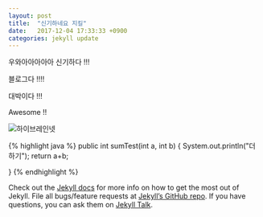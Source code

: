 ```yaml
---
layout: post
title:  "신기하네요 지킬"
date:   2017-12-04 17:33:33 +0900
categories: jekyll update
---
```

우와아아아아아 신기하다 !!!

블로그다 !!!!

대박이다 !!!

Awesome !!

![하이브레인넷](https://asset.hibrain.io/images/dist/logo/head_logo.png)

{% highlight java %}
public int sumTest(int a, int b) {
    System.out.println("더하기");
    return a+b;

}
{% endhighlight %}

Check out the [Jekyll docs][jekyll-docs] for more info on how to get the most out of Jekyll. File all bugs/feature requests at [Jekyll’s GitHub repo][jekyll-gh]. If you have questions, you can ask them on [Jekyll Talk][jekyll-talk].

[jekyll-docs]: https://jekyllrb.com/docs/home
[jekyll-gh]:   https://github.com/jekyll/jekyll
[jekyll-talk]: https://talk.jekyllrb.com/
